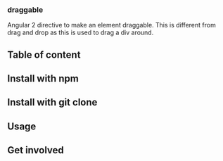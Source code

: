 ### draggable

Angular 2 directive to make an element draggable. This is different from drag
and drop as this is used to drag a div around.

## Table of content



## Install with npm

## Install with git clone

## Usage

## Get involved

